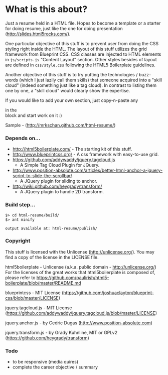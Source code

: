 # What is this about?

Just a resume held in a HTML file. Hopes to become a template or a starter for
doing resume, just like the one for doing presentation
(http://slides.html5rocks.com/).

One particular objective of this stuff is to prevent user from doing the CSS
styling right inside the HTML. The layout of this stuff utilizes the grid
framework from Blueprint CSS. CSS classes are injected to HTML elements in
`js/scripts.js` "Content Layout" section. Other styles besides of layout are
defined in `css/style.css` following the HTML5 Boilerplate guidelines.

Another objective of this stuff is to try putting the technologies / buzz-words
(which I just lazily call them skills) that someone acquired into a
"skill cloud" (indeed something just like a tag cloud). In contrast to listing
them one by one, a "skill cloud" would clearly show the expertise.

If you would like to add your own section, just copy-n-paste any <section> in
the <article> block and start work on it :)

Sample - (http://mrkschan.github.com/html-resume/)


# Depends on...

* http://html5boilerplate.com/ - The starting kit of this stuff.
* http://www.blueprintcss.org/ - A css framework with easy-to-use grid.
* https://github.com/addywaddy/jquery.tagcloud.js
  - A Simple Tag Cloud Plugin for JQuery.
* http://www.position-absolute.com/articles/better-html-anchor-a-jquery-script-to-slide-the-scrollbar/
  - A JQuery plugin for sliding to anchor.
* http://wiki.github.com/heygrady/transform/
  - A JQuery plugin to handle 2D transform.


# Build step...

    $> cd html-resume/build/
    $> ant minify

    output available at: html-resume/publish/


# Copyright

This stuff is licensed with the Unlicense (http://unlicense.org/). You may find
a copy of the license in the LICENSE file.

html5boilerplate - Unlicense (a.k.a. public domain - http://unlicense.org/)  
For the licenses of the great works that html5boilerplate is composed of, please
refer to https://github.com/paulirish/html5-boilerplate/blob/master/README.md

blueprintcss - MIT License
(https://github.com/joshuaclayton/blueprint-css/blob/master/LICENSE)

jquery.tagcloud.js - MIT License
(https://github.com/addywaddy/jquery.tagcloud.js/blob/master/LICENSE)

jquery.anchor.js - by Cedric Dugas (http://www.position-absolute.com)

jquery.transform.js - by Grady Kuhnline, MIT or GPLv2
(https://github.com/heygrady/transform)


# Todo

- to be responsive (media quires)
- complete the career objective / summary

